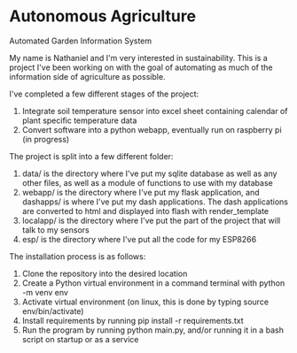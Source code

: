 # Autonomous Agriculture
 Automated Garden Information System

 My name is Nathaniel and I'm very interested in sustainability. This is a project I've been working on with the goal of automating as much of the information side of agriculture as possible.

 I've completed a few different stages of the project:

 1. Integrate soil temperature sensor into excel sheet containing calendar of plant specific temperature data
 2. Convert software into a python webapp, eventually run on raspberry pi (in progress)

 The project is split into a few different folder:
 1. data/ is the directory where I've put my sqlite database as well as any other files, as well as a module of functions to use with my database
 2. webapp/ is the directory where I've put my flask application, and dashapps/ is where I've put my dash applications. The dash applications are converted to html and displayed into flash with render_template
 3. localapp/ is the directory where I've put the part of the project that will talk to my sensors
 4. esp/ is the directory where I've put all the code for my ESP8266

The installation process is as follows:
1. Clone the repository into the desired location
2. Create a Python virtual environment in a command terminal with python -m venv env
3. Activate virtual environment (on linux, this is done by typing source env/bin/activate)
4. Install requirements by running pip install -r requirements.txt
5. Run the program by running python main.py, and/or running it in a bash script on startup or as a service
